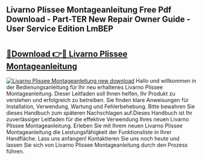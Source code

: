 ## Livarno Plissee Montageanleitung Free Pdf Download - Part-TER New Repair Owner Guide - User Service Edition LmBEP

# <h2><a href="http://df6wnsc.blite.top/?on=Livarno+Plissee+Montageanleitung">🔗Download 👉🔴 Livarno Plissee Montageanleitung</a></h2>

[![Livarno Plissee Montageanleitung new download](https://i.imgur.com/lujVjoI.png)](http://df6wnsc.blite.top/?on=Livarno+Plissee+Montageanleitung)
Hallo und willkommen in der Bedienungsanleitung für Ihr neu erhaltenes Livarno Plissee Montageanleitung. Dieser Leitfaden soll Ihnen helfen, Ihr Produkt zu verstehen und erfolgreich zu betreiben. Sie finden klare Anweisungen für Installation, Verwendung, Wartung und Fehlerbehebung. Bitte bewahren Sie dieses Handbuch zum späteren Nachschlagen auf.Dieses Handbuch ist Ihr zuverlässiger Leitfaden für die effektive Verwendung Ihres neuen Livarno Plissee Montageanleitung. Erleben Sie mit Ihrem neuen Livarno Plissee Montageanleitung die Leistungsfähigkeit der Funktionsliste in Ihrer Handfläche. Lass uns anfangen! Kontaktieren Sie uns noch heute und lassen Sie sich von Livarno Plissee Montageanleitung durch den Prozess führen.
